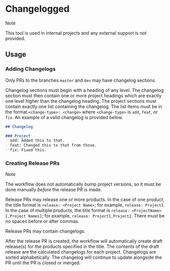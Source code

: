 # Changelogged

> [!NOTE]
> This tool is used in internal projects and any external support is not provided.

## Usage

### Adding Changelogs
Only PRs to the branches `master` and `dev` may have changelog sections.

Changelog sections must begin with a heading of any level. The changelog section must then contain one or more project headings which are exactly one level higher than the changelog heading. The project sections must contain exactly one list containing the changelog. The list items must be in the format `<change-type>: <change>` where `<change-type>` is `add`, `feat`, or `fix`. An example of a valid changelog is provided below.
```md
## Changelog

### Project
- add: Added this to that.
- feat: Changed this to that from those.
- fix: Fixed this.
```

### Creating Release PRs
> [!NOTE]
> The workflow does not automatically bump project versions, so it must be done manually *before* the release PR is made.

Release PRs may release one or more products. In the case of one product, the title format is `release: <Project Name>`; for example, `release: Project1`. In the case of multiple products, the title format is `release: <ProjectName>{,Project Names}`; for example, `release: Project1,Project2`. There must be no spaces before or after commas.

Release PRs may contain changelogs.

After the release PR is created, the workflow will automatically create draft release(s) for the products specified in the title. The contents of the draft release are the calculated changelogs for each project. Changelogs are sorted alphabetically. The changelog will continue to update alongside the PR until the PR is closed or merged.
